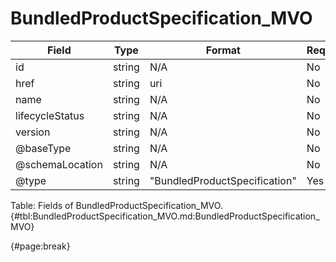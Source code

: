 <!--
    ATTENTION: This file was generated via gradle!
               Do NOT manually edit this file! Any such changes will be overwritten!
-->

# BundledProductSpecification_MVO

| Field | Type | Format | Required |
| ------- | ------- | ------- | --- |
| id | string | N/A | No |
| href | string | uri | No |
| name | string | N/A | No |
| lifecycleStatus | string | N/A | No |
| version | string | N/A | No |
| @baseType | string | N/A | No |
| @schemaLocation | string | N/A | No |
| @type | string | "BundledProductSpecification" | Yes |

Table: Fields of BundledProductSpecification_MVO. {#tbl:BundledProductSpecification_MVO.md:BundledProductSpecification_MVO}

{#page:break}

